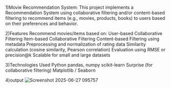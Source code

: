 1)Movie Recommendation System:
This project implements a Recommendation System using collaborative filtering and/or content-based filtering to recommend items (e.g., movies, products, books) to users based on their preferences and behavior.

2)Features
Recommend movies/items based on:
User-based Collaborative Filtering
Item-based Collaborative Filtering
Content-based Filtering using metadata
Preprocessing and normalization of rating data
Similarity calculation (cosine similarity, Pearson correlation)
Evaluation using RMSE or precision@k
Scalable for small and large datasets

3)Technologies Used
Python
pandas, numpy
scikit-learn
Surprise (for collaborative filtering)
Matplotlib / Seaborn

4)output
![Screenshot 2025-06-27 095757](https://github.com/user-attachments/assets/44553b4d-10c0-4102-af5e-7aadd60244e2)

